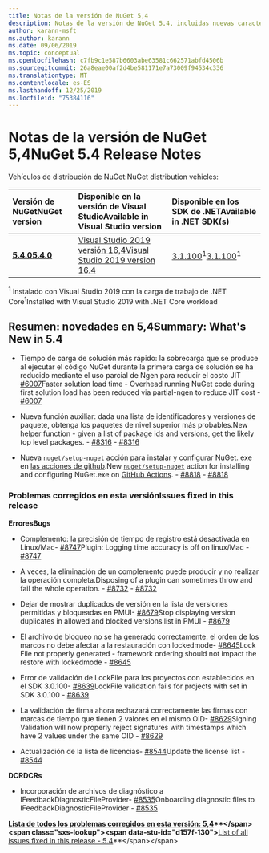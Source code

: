 ```yaml
---
title: Notas de la versión de NuGet 5,4
description: Notas de la versión de NuGet 5,4, incluidas nuevas características, correcciones de errores y DCR.
author: karann-msft
ms.author: karann
ms.date: 09/06/2019
ms.topic: conceptual
ms.openlocfilehash: c7fb9c1e587b6603abe63581c662571abfd4506b
ms.sourcegitcommit: 26a8eae00af2d4be581171e7a73009f94534c336
ms.translationtype: MT
ms.contentlocale: es-ES
ms.lasthandoff: 12/25/2019
ms.locfileid: "75384116"
---
```

# <a name="nuget-54-release-notes"></a><span data-ttu-id="d157f-103">Notas de la versión de NuGet 5,4</span><span class="sxs-lookup"><span data-stu-id="d157f-103">NuGet 5.4 Release Notes</span></span>

<span data-ttu-id="d157f-104">Vehículos de distribución de NuGet:</span><span class="sxs-lookup"><span data-stu-id="d157f-104">NuGet distribution vehicles:</span></span>

| <span data-ttu-id="d157f-105">Versión de NuGet</span><span class="sxs-lookup"><span data-stu-id="d157f-105">NuGet version</span></span> | <span data-ttu-id="d157f-106">Disponible en la versión de Visual Studio</span><span class="sxs-lookup"><span data-stu-id="d157f-106">Available in Visual Studio version</span></span>| <span data-ttu-id="d157f-107">Disponible en los SDK de .NET</span><span class="sxs-lookup"><span data-stu-id="d157f-107">Available in .NET SDK(s)</span></span>|
|:---|:---|:---|
| [<span data-ttu-id="d157f-108">**5.4.0**</span><span class="sxs-lookup"><span data-stu-id="d157f-108">**5.4.0**</span></span>](https://nuget.org/downloads) | [<span data-ttu-id="d157f-109">Visual Studio 2019 versión 16,4</span><span class="sxs-lookup"><span data-stu-id="d157f-109">Visual Studio 2019 version 16.4</span></span>](https://visualstudio.microsoft.com/downloads/) | <span data-ttu-id="d157f-110">[3.1.100](https://dotnet.microsoft.com/download/dotnet-core/3.1)<sup>1</sup></span><span class="sxs-lookup"><span data-stu-id="d157f-110">[3.1.100](https://dotnet.microsoft.com/download/dotnet-core/3.1)<sup>1</sup></span></span> |

<span data-ttu-id="d157f-111"><sup>1</sup> Instalado con Visual Studio 2019 con la carga de trabajo de .NET Core</span><span class="sxs-lookup"><span data-stu-id="d157f-111"><sup>1</sup>Installed with Visual Studio 2019 with .NET Core workload</span></span>

## <a name="summary-whats-new-in-54"></a><span data-ttu-id="d157f-112">Resumen: novedades en 5,4</span><span class="sxs-lookup"><span data-stu-id="d157f-112">Summary: What's New in 5.4</span></span>

* <span data-ttu-id="d157f-113">Tiempo de carga de solución más rápido: la sobrecarga que se produce al ejecutar el código NuGet durante la primera carga de solución se ha reducido mediante el uso parcial de Ngen para reducir el costo JIT [#6007](https://github.com/NuGet/Home/issues/6007)</span><span class="sxs-lookup"><span data-stu-id="d157f-113">Faster solution load time - Overhead running NuGet code during first solution load has been reduced via partial-ngen to reduce JIT cost - [#6007](https://github.com/NuGet/Home/issues/6007)</span></span>

* <span data-ttu-id="d157f-114">Nueva función auxiliar: dada una lista de identificadores y versiones de paquete, obtenga los paquetes de nivel superior más probables.</span><span class="sxs-lookup"><span data-stu-id="d157f-114">New helper function - given a list of package ids and versions, get the likely top level packages.</span></span><span data-ttu-id="d157f-115"> - [#8316](https://github.com/NuGet/Home/issues/8316)</span><span class="sxs-lookup"><span data-stu-id="d157f-115"> - [#8316](https://github.com/NuGet/Home/issues/8316)</span></span>

* <span data-ttu-id="d157f-116">Nueva [`nuget/setup-nuget`](https://github.com/marketplace/actions/setup-nuget-exe-for-use-with-actions) acción para instalar y configurar NuGet. exe en [las acciones de github](https://github.com/features/actions).</span><span class="sxs-lookup"><span data-stu-id="d157f-116">New [`nuget/setup-nuget`](https://github.com/marketplace/actions/setup-nuget-exe-for-use-with-actions) action for installing and configuring NuGet.exe on [GitHub Actions](https://github.com/features/actions).</span></span><span data-ttu-id="d157f-117"> - [#8818](https://github.com/NuGet/Home/issues/8818)</span><span class="sxs-lookup"><span data-stu-id="d157f-117"> - [#8818](https://github.com/NuGet/Home/issues/8818)</span></span>

### <a name="issues-fixed-in-this-release"></a><span data-ttu-id="d157f-118">Problemas corregidos en esta versión</span><span class="sxs-lookup"><span data-stu-id="d157f-118">Issues fixed in this release</span></span>

<span data-ttu-id="d157f-119">**Errores**</span><span class="sxs-lookup"><span data-stu-id="d157f-119">**Bugs**</span></span>

* <span data-ttu-id="d157f-120">Complemento: la precisión de tiempo de registro está desactivada en Linux/Mac- [#8747](https://github.com/NuGet/Home/issues/8747)</span><span class="sxs-lookup"><span data-stu-id="d157f-120">Plugin: Logging time accuracy is off on linux/Mac - [#8747](https://github.com/NuGet/Home/issues/8747)</span></span>

* <span data-ttu-id="d157f-121">A veces, la eliminación de un complemento puede producir y no realizar la operación completa.</span><span class="sxs-lookup"><span data-stu-id="d157f-121">Disposing of a plugin can sometimes throw and fail the whole operation.</span></span><span data-ttu-id="d157f-122"> - [#8732](https://github.com/NuGet/Home/issues/8732)</span><span class="sxs-lookup"><span data-stu-id="d157f-122"> - [#8732](https://github.com/NuGet/Home/issues/8732)</span></span>

* <span data-ttu-id="d157f-123">Dejar de mostrar duplicados de versión en la lista de versiones permitidas y bloqueadas en PMUI- [#8679](https://github.com/NuGet/Home/issues/8679)</span><span class="sxs-lookup"><span data-stu-id="d157f-123">Stop displaying version duplicates in allowed and blocked versions list in PMUI - [#8679](https://github.com/NuGet/Home/issues/8679)</span></span>

* <span data-ttu-id="d157f-124">El archivo de bloqueo no se ha generado correctamente: el orden de los marcos no debe afectar a la restauración con lockedmode- [#8645](https://github.com/NuGet/Home/issues/8645)</span><span class="sxs-lookup"><span data-stu-id="d157f-124">Lock File not properly generated - framework ordering should not impact the restore with lockedmode - [#8645](https://github.com/NuGet/Home/issues/8645)</span></span>

* <span data-ttu-id="d157f-125">Error de validación de LockFile para los proyectos con <RuntimeIdentifiers> establecidos en el SDK 3.0.100- [#8639](https://github.com/NuGet/Home/issues/8639)</span><span class="sxs-lookup"><span data-stu-id="d157f-125">LockFile validation fails for projects with <RuntimeIdentifiers> set in SDK 3.0.100 - [#8639](https://github.com/NuGet/Home/issues/8639)</span></span>

* <span data-ttu-id="d157f-126">La validación de firma ahora rechazará correctamente las firmas con marcas de tiempo que tienen 2 valores en el mismo OID- [#8629](https://github.com/NuGet/Home/issues/8629)</span><span class="sxs-lookup"><span data-stu-id="d157f-126">Signing Validation will now properly reject signatures with timestamps which have 2 values under the same OID - [#8629](https://github.com/NuGet/Home/issues/8629)</span></span>

* <span data-ttu-id="d157f-127">Actualización de la lista de licencias- [#8544](https://github.com/NuGet/Home/issues/8544)</span><span class="sxs-lookup"><span data-stu-id="d157f-127">Update the license list - [#8544](https://github.com/NuGet/Home/issues/8544)</span></span>

<span data-ttu-id="d157f-128">**DCR**</span><span class="sxs-lookup"><span data-stu-id="d157f-128">**DCRs**</span></span>

* <span data-ttu-id="d157f-129">Incorporación de archivos de diagnóstico a IFeedbackDiagnosticFileProvider- [#8535](https://github.com/NuGet/Home/issues/8535)</span><span class="sxs-lookup"><span data-stu-id="d157f-129">Onboarding diagnostic files to IFeedbackDiagnosticFileProvider - [#8535](https://github.com/NuGet/Home/issues/8535)</span></span>

<span data-ttu-id="d157f-130">**[Lista de todos los problemas corregidos en esta versión: 5,4](https://github.com/nuget/home/issues?q=is%3Aissue+is%3Aclosed+milestone%3A%225.4")**</span><span class="sxs-lookup"><span data-stu-id="d157f-130">**[List of all issues fixed in this release - 5.4](https://github.com/nuget/home/issues?q=is%3Aissue+is%3Aclosed+milestone%3A%225.4")**</span></span>
